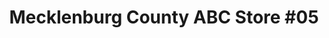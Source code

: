 ---
title: "Mecklenburg County ABC Store #05"
url: /charlotte/mecklenburg-county-abc-store-05/
shop: Spirituosen
---